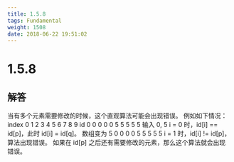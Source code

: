 ```yaml
---
title: 1.5.8
tags: Fundamental
weight: 1508
date: 2018-06-22 19:51:02
---
```


# 1.5.8


## 解答

当有多个元素需要修改的时候，这个直观算法可能会出现错误。
例如如下情况：
index 0 1 2 3 4 5 6 7 8 9
id    0 0 0 0 0 5 5 5 5 5
输入 0, 5
i = 0 时，id[i] == id[p]，此时 id[i] = id[q]。
数组变为 5 0 0 0 0 5 5 5 5 5
i = 1 时，id[i] != id[p]，算法出现错误。
如果在 id[p] 之后还有需要修改的元素，那么这个算法就会出现错误。
